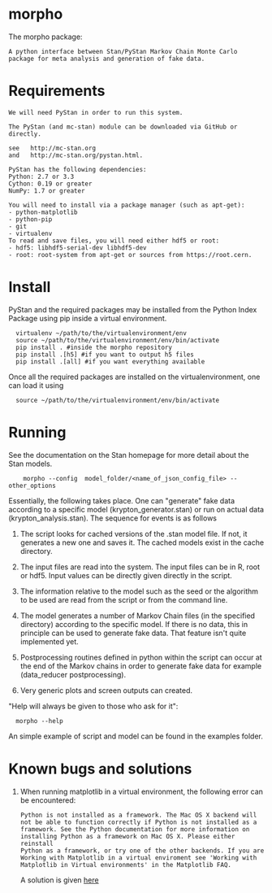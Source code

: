 morpho
======
The morpho package:

    A python interface between Stan/PyStan Markov Chain Monte Carlo package for meta analysis and generation of fake data.


Requirements
======
	We will need PyStan in order to run this system.

	The PyStan (and mc-stan) module can be downloaded via GitHub or directly.

	see   http://mc-stan.org
	and   http://mc-stan.org/pystan.html.

	PyStan has the following dependencies:
	Python: 2.7 or 3.3
	Cython: 0.19 or greater
	NumPy: 1.7 or greater

	You will need to install via a package manager (such as apt-get):
	- python-matplotlib
	- python-pip
	- git
	- virtualenv
	To read and save files, you will need either hdf5 or root:
	- hdf5: libhdf5-serial-dev libhdf5-dev
	- root: root-system from apt-get or sources from https://root.cern.

Install
======
  PyStan and the required packages may be installed from the Python Index Package using pip inside a virtual environment.

      virtualenv ~/path/to/the/virtualenvironment/env
      source ~/path/to/the/virtualenvironment/env/bin/activate
      pip install . #inside the morpho repository
      pip install .[h5] #if you want to output h5 files
      pip install .[all] #if you want everything available

  Once all the required packages are installed on the virtualenvironment, one can load it using

      source ~/path/to/the/virtualenvironment/env/bin/activate

Running
======

  See the documentation on the Stan homepage for more detail about the Stan models.

	  	morpho --config  model_folder/<name_of_json_config_file> --other_options

  Essentially, the following takes place.  One can "generate" fake data according to a specific model (krypton_generator.stan) or run on actual data (krypton_analysis.stan).  The sequence for events is as follows

  1.  The script looks for cached versions of the .stan model file.  If not, it generates a new one and saves it.  The cached models exist in the cache directory.

  2.  The input files are read into the system.  The input files can be in R, root or hdf5. Input values can be directly given directly in the script.

  3. The information relative to the model such as the seed or the algorithm to be used are read from the script or from the command line.

  4.  The model generates a number of Markov Chain files (in the specified directory) according to the specific model.  If there is no data, this in principle can be used to generate fake data.  That feature isn't quite implemented yet.

  5.  Postprocessing routines defined in python within the script can occur at the end of the Markov chains in order to generate fake data for example (data_reducer postprocessing).

  6. Very generic plots and screen outputs can created.

  "Help will always be given to those who ask for it":

      morpho --help

  An simple example of script and model can be found in the examples folder.

Known bugs and solutions
======	  
1.  When running matplotlib in a virtual environment, the following error can be encountered:

    ```
    Python is not installed as a framework. The Mac OS X backend will not be able to function correctly if Python is not installed as a
    framework. See the Python documentation for more information on installing Python as a framework on Mac OS X. Please either reinstall
    Python as a framework, or try one of the other backends. If you are Working with Matplotlib in a virtual enviroment see 'Working with
    Matplotlib in Virtual environments' in the Matplotlib FAQ.
    ```
    A solution is given [here](http://stackoverflow.com/questions/21784641/installation-issue-with-matplotlib-python)
